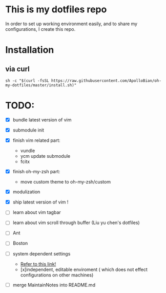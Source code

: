 # This is my dotfiles repo
In order to set up working environment easily, and to share my configurations, I create this repo.

# Installation
## via curl

```shell
sh -c "$(curl -fsSL https://raw.githubusercontent.com/ApolloBian/oh-my-dotfiles/master/install.sh)"
```

# TODO:
 - [x] bundle latest version of vim
 - [x] submodule init
 - [x] finish vim related part:
    - vundle
    - ycm update submodule
    - fcitx
 - [x] finish oh-my-zsh part:
    - move custom theme to oh-my-zsh/custom
 - [x] modulization
 - [x] ship latest version of vim !

 - [ ] learn about vim tagbar
 - [ ] learn about vim scroll through buffer (Liu yu chen's dotfiles)
 - [ ] Ant
 - [ ] Boston
 - [ ] system dependent settings
    - [Refer to this link!](https://github.com/Leoyzen/dotfiles)
    - [x]independent, editable enviroment ( which does not effect configurations on other machines)
 - [ ] merge MaintainNotes into README.md
